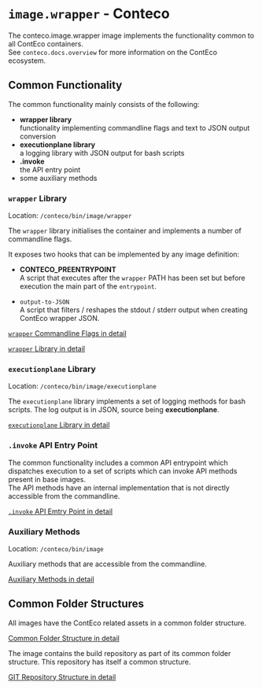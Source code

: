 # `image.wrapper` - Conteco

The conteco.image.wrapper image implements the functionality common to all ContEco containers.  
See `conteco.docs.overview` for more information on the ContEco ecosystem.

## Common Functionality

The common functionality mainly consists of the following:

* __wrapper library__  
functionality implementing commandline flags and text to JSON output conversion
* __executionplane library__  
a logging library with JSON output for bash scripts
* __.invoke__  
the API entry point
* some auxiliary methods

### `wrapper` Library

Location: `/conteco/bin/image/wrapper`

The `wrapper` library initialises the container and implements a number of commandline flags.

It exposes two hooks that can be implemented by any image definition:

* __CONTECO_PREENTRYPOINT__  
A script that executes after the `wrapper` PATH has been set but before execution the main part of the `entrypoint`.

* `output-to-JSON`  
A script that filters / reshapes the stdout / stderr output when creating ContEco wrapper JSON.

[`wrapper` Commandline Flags in detail](./docs/WRAPPER-COMMANDLINE-FLAGS.md)  

[`wrapper` Library in detail](./docs/WRAPPER-LIBRARY.md)  

### `executionplane` Library

Location: `/conteco/bin/image/executionplane`

The `executionplane` library implements a set of logging methods for bash scripts. The log output is in JSON, source being __executionplane__.

[`executionplane` Library in detail](./docs/EXECUTIONPLANE-LIBRARY.md)

### `.invoke` API Entry Point

The common functionality includes a common API entrypoint which dispatches execution to a set of scripts which can invoke API methods present in base images.  
The API methods have an internal implementation that is not directly accessible from the commandline.

[`.invoke` API Emtry Point in detail](./docs/INVOKE-API-ENTRYPOINT.md)

### Auxiliary Methods

Location: `/conteco/bin/image`

Auxiliary methods that are accessible from the commandline.

[Auxiliary Methods in detail](./docs/AUXILIARY-METHODS.md)

## Common Folder Structures

All images have the ContEco related assets in a common folder structure.

[Common Folder Structure in detail](./docs/COMMON-FOLDER-STRUCTURE.md)

The image contains the build repository as part of its common folder structure. This repository has itself a common structure.

[GIT Repository Structure in detail](./docs/GIT-REPOSITORY-STRUCTURE.md)
